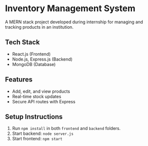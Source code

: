 # Inventory Management System

A MERN stack project developed during internship for managing and tracking products in an institution.

## Tech Stack
- React.js (Frontend)
- Node.js, Express.js (Backend)
- MongoDB (Database)

## Features
- Add, edit, and view products
- Real-time stock updates
- Secure API routes with Express

## Setup Instructions
1. Run `npm install` in both `frontend` and `backend` folders.
2. Start backend: `node server.js`
3. Start frontend: `npm start`
